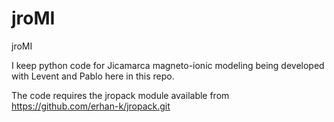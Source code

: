 jroMI
=====

jroMI

I keep python code for Jicamarca magneto-ionic modeling being developed with Levent and Pablo here in this repo.

The code requires the jropack module available from https://github.com/erhan-k/jropack.git